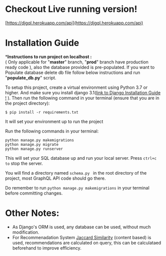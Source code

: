# Checkout Live running version!
[https://djgql.herokuapp.com/api](https://djgql.herokuapp.com/api)


# Installation Guide
***Instructions to run project on localhost :**</br>
( Only applicable for "**master**" branch, "**prod**" branch have production ready code ), also the database provided is pre-populated. If you want to Populate database delete  db file follow below instructions and run "**populate_db.py**" script.

To setup this project, create a virtual environment using Python 3.7 or higher. And make sure you install django 3.1([link to Django Installation Guide !](https://docs.djangoproject.com/en/2.2/topics/install/) ). Then run the following command in your terminal (ensure that you are in the project directory):

~~~ 
$ pip install -r requirements.txt 
~~~
It will set your environment up to run the project

Run the following commands in your terminal:
```
python manage.py makemigrations
python manage.py migrate
python manage.py runserver
```
This will set your SQL database up and run your local server. Press ```ctrl+c to``` stop the server.

You will find a directory named ```schema.py ``` in the root directory of the project, most GraphQL API code should go there.

Do remember to run ```python manage.py makemigrations``` in your terminal before committing changes.


# Other Notes:

* As Django's ORM is used, any database can be used, without much modification.
* For Recommenadation System [Jaccard Similarity](https://blog.dominodatalab.com/recommender-systems-collaborative-filtering) (content based) is used, recommendations are calculated on query, this can be calculataed beforehand to improve efficiency.



